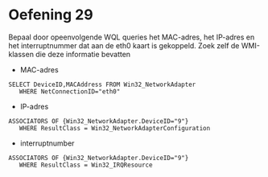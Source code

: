 # Oefening 29

Bepaal door opeenvolgende WQL queries het MAC-adres, het IP-adres en het interruptnummer dat aan de eth0 kaart is gekoppeld. 
Zoek zelf de WMI-klassen die deze informatie bevatten

* MAC-adres

```
SELECT DeviceID,MACAddress FROM Win32_NetworkAdapter
   WHERE NetConnectionID="eth0"
```

* IP-adres

```
ASSOCIATORS OF {Win32_NetworkAdapter.DeviceID="9"}
   WHERE ResultClass = Win32_NetworkAdapterConfiguration
```

* interruptnumber

```
ASSOCIATORS OF {Win32_NetworkAdapter.DeviceID="9"}
   WHERE ResultClass = Win32_IRQResource
```